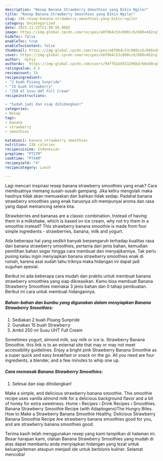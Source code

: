 ```yaml
---
description: "Resep Banana Strawberry Smoothies yang Bikin Ngiler"
title: "Resep Banana Strawberry Smoothies yang Bikin Ngiler"
slug: 186-resep-banana-strawberry-smoothies-yang-bikin-ngiler
category: Uncategorized
date: 2021-11-22T21:49:56.089Z
image: https://img-global.cpcdn.com/recipes/e8f064c53c808cc6/680x482cq70/banana-strawberry-smoothies-foto-resep-utama.jpg
hideToc: false
enableToc: true
enableTocContent: false
thumbnail: https://img-global.cpcdn.com/recipes/e8f064c53c808cc6/680x482cq70/banana-strawberry-smoothies-foto-resep-utama.jpg
cover: https://img-global.cpcdn.com/recipes/e8f064c53c808cc6/680x482cq70/banana-strawberry-smoothies-foto-resep-utama.jpg
author:  HyVia
authorAv:  https://img-global.cpcdn.com/users/94ffb1bd553296bd/60x60cq50/avatar.jpg
ratingvalue: 4.5
reviewcount: 19
recipeingredient:
- "2 buah Pisang Sunpride"
- "15 buah Strawberry"
- "250 ml Susu UHT Full Cream"
recipeinstructions:

- "Sudah jadi dan siap dihidangkan!"
categories:
- Resep
tags:
- banana
- strawberry
- smoothies

katakunci: banana strawberry smoothies 
nutrition: 230 calories
recipecuisine: Indonesian
preptime: "PT27M"
cooktime: "PT44M"
recipeyield: "4"
recipecategory: Lunch

---
```



Lagi mencari inspirasi resep banana strawberry smoothies yang enak? Cara membuatnya memang susah-susah gampang. Jika keliru mengolah maka hasilnya tidak akan memuaskan dan bahkan tidak sedap. Padahal banana strawberry smoothies yang enak harusnya sih mempunyai aroma dan rasa yang dapat memancing selera kita.


Strawberries and bananas are a classic combination. Instead of having them in a milkshake, which is based on ice cream, why not try them in a smoothie instead? This strawberry banana smoothie is made from four simple ingredients - strawberries, banana, milk and yogurt.

Ada beberapa hal yang sedikit banyak berpengaruh terhadap kualitas rasa dari banana strawberry smoothies, pertama dari jenis bahan, kemudian pemilihan bahan segar hingga cara membuat dan menyajikannya. Tak perlu pusing kalau ingin menyiapkan banana strawberry smoothies enak di rumah, karena asal sudah tahu triknya maka hidangan ini dapat jadi suguhan spesial.


Berikut ini ada beberapa cara mudah dan praktis untuk membuat banana strawberry smoothies yang siap dikreasikan. Kamu bisa membuat Banana Strawberry Smoothies memakai 3 jenis bahan dan 0 tahap pembuatan. Berikut ini cara untuk membuat hidangannya.

<!--inarticleads1-->

##### Bahan-bahan dan bumbu yang digunakan dalam menyiapkan Banana Strawberry Smoothies:

1. Sediakan 2 buah Pisang Sunpride
1. Gunakan 15 buah Strawberry
1. Ambil 250 ml Susu UHT Full Cream


Sometimes yogurt, almond milk, soy milk or ice is. Strawberry Banana Smoothie. this link is to an external site that may or may not meet accessibility guidelines. Enjoy a bright pink Strawberry Banana Smoothie as a super quick and easy breakfast or snack on the go. All you need are four ingredients, a blender, and a few minutes to whip one up. 

<!--inarticleads2-->

##### Cara memasak Banana Strawberry Smoothies:


1. Selesai dan siap dihidangkan!

Make a simple, and delicious strawberry banana smoothie. This smoothie recipe uses vanilla almond milk for a delicious background flavor and a bit of honey for extra sweetness. Home ‹ Recipes ‹ Drink Recipes ‹ Smoothies. Banana Strawberry Smoothie Recipe (with Adaptogens)The Hungry Bites. How to Make a Strawberry Banana Smoothie Healthy, Delicious Strawberry Banana Smoothie Recipe Are strawberry banana smoothies good for you, and are strawberry banana smoothies good. 

Terima kasih telah menggunakan resep yang kami tampilkan di halaman ini. Besar harapan kami, olahan Banana Strawberry Smoothies yang mudah di atas dapat membantu anda menyiapkan hidangan yang lezat untuk keluarga/teman ataupun menjadi ide untuk berbisnis kuliner. Selamat mencoba!
